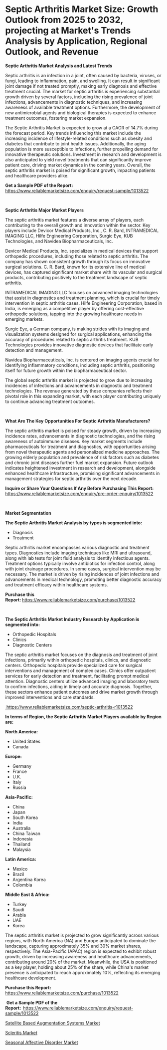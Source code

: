 <p><h1>Septic Arthritis Market Size: Growth Outlook from 2025 to 2032, projecting at Market's Trends Analysis by Application, Regional Outlook, and Revenue</h1></p><p><strong>Septic Arthritis Market Analysis and Latest Trends</strong></p>
<p><p>Septic arthritis is an infection in a joint, often caused by bacteria, viruses, or fungi, leading to inflammation, pain, and swelling. It can result in significant joint damage if not treated promptly, making early diagnosis and effective treatment crucial. The market for septic arthritis is experiencing substantial growth driven by several factors, including the rising prevalence of joint infections, advancements in diagnostic techniques, and increasing awareness of available treatment options. Furthermore, the development of new antimicrobial agents and biological therapies is expected to enhance treatment outcomes, fostering market expansion.</p><p>The Septic Arthritis Market is expected to grow at a CAGR of 14.7% during the forecast period. Key trends influencing this market include the increasing incidence of lifestyle-related conditions such as obesity and diabetes that contribute to joint health issues. Additionally, the aging population is more susceptible to infections, further propelling demand for innovative therapeutic solutions. Investment in research and development is also anticipated to yield novel treatments that can significantly improve patient care, driving market dynamics in the coming years. Overall, the septic arthritis market is poised for significant growth, impacting patients and healthcare providers alike.</p></p>
<p><strong>Get a Sample PDF of the Report:&nbsp;</strong> <a href="https://www.reliablemarketsize.com/enquiry/request-sample/1013522?utm_campaign=1836&utm_medium=2&utm_source=Github&utm_content=ia&utm_term=06032025&utm_id=septic-arthritis">https://www.reliablemarketsize.com/enquiry/request-sample/1013522</a></p>
<p>&nbsp;</p>
<p><strong>Septic Arthritis Major Market Players</strong></p>
<p><p>The septic arthritis market features a diverse array of players, each contributing to the overall growth and innovation within the sector. Key players include Devicor Medical Products, Inc., C. R. Bard, INTRAMEDICAL IMAGING LLC, Hilfe Engineering Corporation, Surgic Eye, KUB Technologies, and Navidea Biopharmaceuticals, Inc.</p><p>Devicor Medical Products, Inc. specializes in medical devices that support orthopedic procedures, including those related to septic arthritis. The company has shown consistent growth through its focus on innovative surgical solutions. C. R. Bard, known for its extensive line of medical devices, has captured significant market share with its vascular and surgical products, contributing positively to the treatment landscape of septic arthritis.</p><p>INTRAMEDICAL IMAGING LLC focuses on advanced imaging technologies that assist in diagnostics and treatment planning, which is crucial for timely intervention in septic arthritis cases. Hilfe Engineering Corporation, based in India, is emerging as a competitive player by offering cost-effective orthopedic solutions, tapping into the growing healthcare needs in emerging markets.</p><p>Surgic Eye, a German company, is making strides with its imaging and visualization systems designed for surgical applications, enhancing the accuracy of procedures related to septic arthritis treatment. KUB Technologies provides innovative diagnostic devices that facilitate early detection and management. </p><p>Navidea Biopharmaceuticals, Inc. is centered on imaging agents crucial for identifying inflammatory conditions, including septic arthritis, positioning itself for future growth within the biopharmaceutical sector.</p><p>The global septic arthritis market is projected to grow due to increasing incidences of infections and advancements in diagnostic and treatment technologies. The revenue generated by these companies reflects their pivotal role in this expanding market, with each player contributing uniquely to continue advancing treatment outcomes.</p></p>
<p>&nbsp;</p>
<p><strong>What Are The Key Opportunities For Septic Arthritis Manufacturers?</strong></p>
<p><p>The septic arthritis market is poised for steady growth, driven by increasing incidence rates, advancements in diagnostic technologies, and the rising awareness of autoimmune diseases. Key market segments include pharmaceuticals for treatment and diagnostics, with opportunities arising from novel therapeutic agents and personalized medicine approaches. The growing elderly population and prevalence of risk factors such as diabetes and chronic joint diseases further fuel market expansion. Future outlook indicates heightened investment in research and development, alongside enhanced healthcare infrastructure, promising significant advancements in management strategies for septic arthritis over the next decade.</p></p>
<p><strong>Inquire or Share Your Questions If Any Before Purchasing This Report:</strong> <a href="https://www.reliablemarketsize.com/enquiry/pre-order-enquiry/1013522?utm_campaign=1836&utm_medium=2&utm_source=Github&utm_content=ia&utm_term=06032025&utm_id=septic-arthritis">https://www.reliablemarketsize.com/enquiry/pre-order-enquiry/1013522</a></p>
<p>&nbsp;</p>
<p><strong>Market Segmentation</strong></p>
<p><strong>The Septic Arthritis Market Analysis by types is segmented into:</strong></p>
<p><ul><li>Diagnosis</li><li>Treatment</li></ul></p>
<p><p>Septic arthritis market encompasses various diagnostic and treatment types. Diagnostics include imaging techniques like MRI and ultrasound, along with lab tests for joint fluid analysis to identify infectious agents. Treatment options typically involve antibiotics for infection control, along with joint drainage procedures. In some cases, surgical intervention may be necessary. The market is driven by rising incidences of joint infections and advancements in medical technology, promoting better diagnostic accuracy and treatment efficacy within healthcare systems.</p></p>
<p><strong>Purchase this Report:&nbsp;</strong><a href="https://www.reliablemarketsize.com/purchase/1013522?utm_campaign=1836&utm_medium=2&utm_source=Github&utm_content=ia&utm_term=06032025&utm_id=septic-arthritis">https://www.reliablemarketsize.com/purchase/1013522</a></p>
<p>&nbsp;</p>
<p><strong>The Septic Arthritis Market Industry Research by Application is segmented into:</strong></p>
<p><ul><li>Orthopedic Hospitals</li><li>Clinics</li><li>Diagnostic Centers</li></ul></p>
<p><p>The septic arthritis market focuses on the diagnosis and treatment of joint infections, primarily within orthopedic hospitals, clinics, and diagnostic centers. Orthopedic hospitals provide specialized care for surgical interventions and management of complex cases. Clinics offer outpatient services for early detection and treatment, facilitating prompt medical attention. Diagnostic centers utilize advanced imaging and laboratory tests to confirm infections, aiding in timely and accurate diagnosis. Together, these sectors enhance patient outcomes and drive market growth through improved interventions and care standards.</p></p>
<p><a href="https://www.reliablemarketsize.com/septic-arthritis-r1013522?utm_campaign=1836&utm_medium=2&utm_source=Github&utm_content=ia&utm_term=06032025&utm_id=septic-arthritis">&nbsp;https://www.reliablemarketsize.com/septic-arthritis-r1013522</a></p>
<p><strong>In terms of Region, the Septic Arthritis Market Players available by Region are:</strong></p>
<p>
    <p> <strong> North America: </strong>
        <ul>
            <li>United States</li>
            <li>Canada</li>
        </ul>
        </p> 
    <p> <strong> Europe: </strong>
        <ul>
            <li>Germany</li>
            <li>France</li>
            <li>U.K.</li>
            <li>Italy</li>
            <li>Russia</li>
        </ul>
        </p> 
    <p> <strong> Asia-Pacific: </strong>
        <ul>
            <li>China</li>
            <li>Japan</li>
            <li>South Korea</li>
            <li>India</li>
            <li>Australia</li>
            <li>China Taiwan</li>
            <li>Indonesia</li>
            <li>Thailand</li>
            <li>Malaysia</li>
        </ul>
        </p> 
    <p> <strong> Latin America: </strong>
        <ul>
            <li>Mexico</li>
            <li>Brazil</li>
            <li>Argentina Korea</li>
            <li>Colombia</li>
        </ul>
        </p> 
    <p> <strong> Middle East & Africa: </strong>
        <ul>
            <li>Turkey</li>
            <li>Saudi</li>
            <li>Arabia</li>
            <li>UAE</li>
            <li>Korea</li>
        </ul>
    </p>
    </p>
<p><p>The septic arthritis market is projected to grow significantly across various regions, with North America (NA) and Europe anticipated to dominate the landscape, capturing approximately 35% and 30% market shares, respectively. The Asia-Pacific (APAC) region is expected to exhibit robust growth, driven by increasing awareness and healthcare advancements, contributing around 20% of the market. Meanwhile, the USA is positioned as a key player, holding about 25% of the share, while China's market presence is anticipated to reach approximately 10%, reflecting its emerging healthcare development.</p></p>
<p><strong>Purchase this Report: </strong><a href="https://www.reliablemarketsize.com/purchase/1013522?utm_campaign=1836&utm_medium=2&utm_source=Github&utm_content=ia&utm_term=06032025&utm_id=septic-arthritis">https://www.reliablemarketsize.com/purchase/1013522</a></p>
<p>&nbsp;<strong>Get a Sample PDF of the Report:&nbsp;&nbsp;</strong><a href="https://www.reliablemarketsize.com/enquiry/request-sample/1013522?utm_campaign=1836&utm_medium=2&utm_source=Github&utm_content=ia&utm_term=06032025&utm_id=septic-arthritis">https://www.reliablemarketsize.com/enquiry/request-sample/1013522</a></p>
<p><strong></strong></p>
<p><p><a href="https://github.com/maaniwilka9y/Market-Research-Report-List-1/blob/main/satellite-based-augmentation-systems-market.md?utm_campaign=1836&utm_medium=2&utm_source=Github&utm_content=ia&utm_term=06032025&utm_id=septic-arthritis">Satellite Based Augmentation Systems Market</a></p><p><a href="https://github.com/damjiederyd/Market-Research-Report-List-1/blob/main/scleritis-market.md?utm_campaign=1836&utm_medium=2&utm_source=Github&utm_content=ia&utm_term=06032025&utm_id=septic-arthritis">Scleritis Market</a></p><p><a href="https://github.com/mabutironaldo/Market-Research-Report-List-7/blob/main/seasonal-affective-disorder-market.md?utm_campaign=1836&utm_medium=2&utm_source=Github&utm_content=ia&utm_term=06032025&utm_id=septic-arthritis">Seasonal Affective Disorder Market</a></p></p>